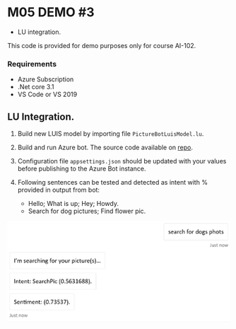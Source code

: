 # M05 DEMO #3

- LU integration.

This code is provided for demo purposes only for course AI-102.

### Requirements
- Azure Subscription
- .Net core 3.1
- VS Code or VS 2019

## LU Integration.

1. Build new LUIS model by importing file `PictureBotLuisModel.lu`.

1. Build and run Azure bot. The source code available on [repo](https://github.com/true-while/ai100-demo-bot). 

1. Configuration file `appsettings.json` should be updated with your values before publishing to the Azure Bot instance. 

1. Following sentences can be tested and detected as intent with % provided in output from bot:

    - Hello; What is up; Hey; Howdy.
    - Search for dog pictures; Find flower pic.

![bot](bot-intents.png)

